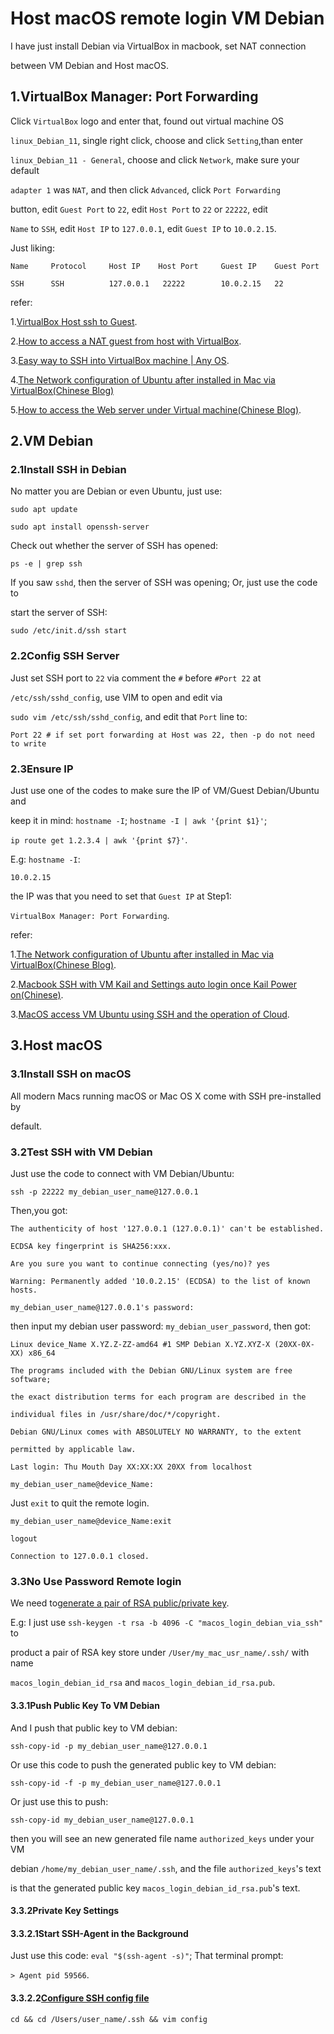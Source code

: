 # Host macOS remote login VM Debian

I have just install Debian via VirtualBox in macbook, set NAT connection

between VM Debian and Host macOS.

## 1.VirtualBox Manager: Port Forwarding

Click `VirtualBox` logo and enter that, found out virtual machine OS

`linux_Debian_11`, single right click, choose and click `Setting`,than enter

`linux_Debian_11 - General`, choose and click `Network`, make sure your default

`adapter 1` was `NAT`, and then click `Advanced`, click `Port Forwarding`

button, edit `Guest Port` to `22`, edit `Host Port` to `22` or `22222`, edit

`Name` to `SSH`, edit `Host IP` to `127.0.0.1`, edit `Guest IP` to `10.0.2.15`.

Just liking:

    Name     Protocol     Host IP    Host Port     Guest IP    Guest Port

    SSH      SSH          127.0.0.1   22222        10.0.2.15   22

refer:

1.[VirtualBox Host ssh to Guest](https://superuser.com/a/507703).

2.[How to access a NAT guest from host with VirtualBox](https://www.xmodulo.com/access-nat-guest-from-host-virtualbox.html).

3.[Easy way to SSH into VirtualBox machine | Any OS](https://dev.to/developertharun/easy-way-to-ssh-into-virtualbox-machine-any-os-just-x-steps-5d9i).

4.[The Network configuration of Ubuntu after installed in Mac via VirtualBox(Chinese Blog)](https://www.muouseo.com/article/qd7yq9pe2w.html)

5.[How to access the Web server under Virtual machine(Chinese Blog)](https://codeantenna.com/a/BIK7VaksyV).

## 2.VM Debian

### 2.1Install SSH in Debian

No matter you are Debian or even Ubuntu, just use:

    sudo apt update

    sudo apt install openssh-server

Check out whether the server of SSH has opened:

    ps -e | grep ssh

If you saw `sshd`, then the server of SSH was opening; Or, just use the code to

start the server of SSH:

    sudo /etc/init.d/ssh start

### 2.2Config SSH Server

Just set SSH port to `22` via comment the `#` before `#Port 22` at

`/etc/ssh/sshd_config`, use VIM to open and edit via

`sudo vim /etc/ssh/sshd_config`, and edit that `Port` line to:

    Port 22 # if set port forwarding at Host was 22, then -p do not need to write

### 2.3Ensure IP

Just use one of the codes to make sure the IP of VM/Guest Debian/Ubuntu and

keep it in mind: `hostname -I`; `hostname -I | awk '{print $1}'`;

`ip route get 1.2.3.4 | awk '{print $7}'`.

E.g: `hostname -I`:

    10.0.2.15

the IP was that you need to set that `Guest IP` at Step1:

`VirtualBox Manager: Port Forwarding`.

refer:

1.[The Network configuration of Ubuntu after installed in Mac via VirtualBox(Chinese Blog)](https://www.muouseo.com/article/qd7yq9pe2w.html).

2.[Macbook SSH with VM Kail and Settings auto login once Kail Power on(Chinese)](https://codeantenna.com/a/f9I5eLTOvS).

3.[MacOS access VM Ubuntu using SSH and the operation of Cloud](https://www.cnblogs.com/bjwu/p/9853498.html).

## 3.Host macOS

### 3.1Install SSH on macOS

All modern Macs running macOS or Mac OS X come with SSH pre-installed by

default.

### 3.2Test SSH with VM Debian

Just use the code to connect with VM Debian/Ubuntu:

    ssh -p 22222 my_debian_user_name@127.0.0.1

Then,you got:

    The authenticity of host '127.0.0.1 (127.0.0.1)' can't be established.

    ECDSA key fingerprint is SHA256:xxx.

    Are you sure you want to continue connecting (yes/no)? yes

    Warning: Permanently added '10.0.2.15' (ECDSA) to the list of known hosts.

    my_debian_user_name@127.0.0.1's password:

then input my debian user password: `my_debian_user_password`, then got:

    Linux device_Name X.YZ.Z-ZZ-amd64 #1 SMP Debian X.YZ.XYZ-X (20XX-0X-XX) x86_64

    The programs included with the Debian GNU/Linux system are free software;

    the exact distribution terms for each program are described in the
    
    individual files in /usr/share/doc/*/copyright.

    Debian GNU/Linux comes with ABSOLUTELY NO WARRANTY, to the extent

    permitted by applicable law.

    Last login: Thu Mouth Day XX:XX:XX 20XX from localhost

    my_debian_user_name@device_Name:

Just `exit` to quit the remote login.

    my_debian_user_name@device_Name:exit

    logout

    Connection to 127.0.0.1 closed. 

### 3.3No Use Password Remote login

We need to[generate a pair of RSA public/private key](https://gist.github.com/SofijaErkin/6441b5f81d0aa8f54cd73c7aea6a158f#1-generate-ssh-key-pair).

E.g: I just use `ssh-keygen -t rsa -b 4096 -C "macos_login_debian_via_ssh"` to

product a pair of RSA key store under `/User/my_mac_usr_name/.ssh/` with name

`macos_login_debian_id_rsa` and `macos_login_debian_id_rsa.pub`.

#### 3.3.1Push Public Key To  VM Debian

And I push that public key to VM debian:

    ssh-copy-id -p my_debian_user_name@127.0.0.1

Or use this code to push the generated public key to VM debian:

    ssh-copy-id -f -p my_debian_user_name@127.0.0.1

Or just use this to push:

    ssh-copy-id my_debian_user_name@127.0.0.1

then you will see an new generated file name `authorized_keys` under your VM

debian `/home/my_debian_user_name/.ssh`, and the file `authorized_keys`'s text

is that the generated public key `macos_login_debian_id_rsa.pub`'s text.

#### 3.3.2Private Key Settings

#### 3.3.2.1Start SSH-Agent in the Background

Just use this code: `eval "$(ssh-agent -s)"`; That terminal prompt:

`> Agent pid 59566`.

#### 3.3.2.2[Configure SSH config file](https://gist.github.com/SofijaErkin/6441b5f81d0aa8f54cd73c7aea6a158f#22-configure-ssh-config-file)

    cd && cd /Users/user_name/.ssh && vim config
